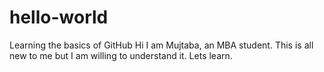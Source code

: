 # hello-world
Learning the basics of GitHub
Hi I am Mujtaba, an MBA student. This is all new to me but I am willing to understand it. Lets learn.
